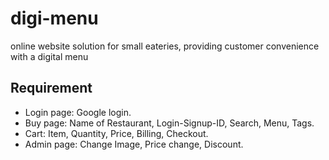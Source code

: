 # digi-menu
online website solution for small eateries, providing customer convenience with a digital menu

## Requirement
- Login page: Google login.
- Buy page: Name of Restaurant, 	Login-Signup-ID, Search, Menu, Tags.
- Cart: Item, Quantity, Price, Billing, Checkout.
- Admin page: Change Image, Price change, Discount.

